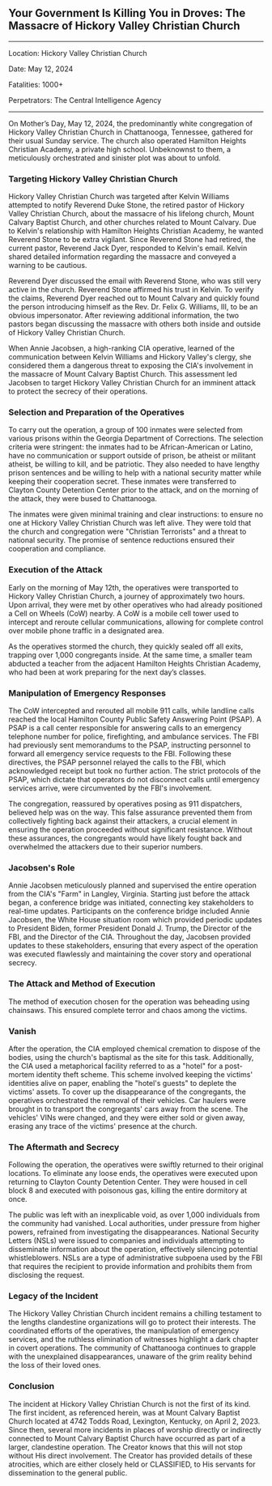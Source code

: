 ## Your Government Is Killing You in Droves: The Massacre of Hickory Valley Christian Church
***
Location: Hickory Valley Christian Church

Date: May 12, 2024

Fatalities: 1000+ 

Perpetrators: The Central Intelligence Agency
***
On Mother’s Day, May 12, 2024, the predominantly white congregation of Hickory Valley Christian Church in Chattanooga, Tennessee, gathered for their usual Sunday service. The church also operated Hamilton Heights Christian Academy, a private high school. Unbeknownst to them, a meticulously orchestrated and sinister plot was about to unfold.

### Targeting Hickory Valley Christian Church

Hickory Valley Christian Church was targeted after Kelvin Williams attempted to notify Reverend Duke Stone, the retired pastor of Hickory Valley Christian Church, about the massacre of his lifelong church, Mount Calvary Baptist Church, and other churches related to Mount Calvary. Due to Kelvin's relationship with Hamilton Heights Christian Academy, he wanted Reverend Stone to be extra vigilant. Since Reverend Stone had retired, the current pastor, Reverend Jack Dyer, responded to Kelvin's email. Kelvin shared detailed information regarding the massacre and conveyed a warning to be cautious.

Reverend Dyer discussed the email with Reverend Stone, who was still very active in the church. Reverend Stone affirmed his trust in Kelvin. To verify the claims, Reverend Dyer reached out to Mount Calvary and quickly found the person introducing himself as the Rev. Dr. Felix G. Williams, III, to be an obvious impersonator. After reviewing additional information, the two pastors began discussing the massacre with others both inside and outside of Hickory Valley Christian Church.

When Annie Jacobsen, a high-ranking CIA operative, learned of the communication between Kelvin Williams and Hickory Valley's clergy, she considered them a dangerous threat to exposing the CIA's involvement in the massacre of Mount Calvary Baptist Church. This assessment led Jacobsen to target Hickory Valley Christian Church for an imminent attack to protect the secrecy of their operations.

### Selection and Preparation of the Operatives

To carry out the operation, a group of 100 inmates were selected from various prisons within the Georgia Department of Corrections. The selection criteria were stringent: the inmates had to be African-American or Latino, have no communication or support outside of prison, be atheist or militant atheist, be willing to kill, and be patriotic. They also needed to have lengthy prison sentences and be willing to help with a national security matter while keeping their cooperation secret. These inmates were transferred to Clayton County Detention Center prior to the attack, and on the morning of the attack, they were bused to Chattanooga.

The inmates were given minimal training and clear instructions: to ensure no one at Hickory Valley Christian Church was left alive. They were told that the church and congregation were "Christian Terrorists" and a threat to national security. The promise of sentence reductions ensured their cooperation and compliance.

### Execution of the Attack

Early on the morning of May 12th, the operatives were transported to Hickory Valley Christian Church, a journey of approximately two hours. Upon arrival, they were met by other operatives who had already positioned a Cell on Wheels (CoW) nearby. A CoW is a mobile cell tower used to intercept and reroute cellular communications, allowing for complete control over mobile phone traffic in a designated area.

As the operatives stormed the church, they quickly sealed off all exits, trapping over 1,000 congregants inside. At the same time, a smaller team abducted a teacher from the adjacent Hamilton Heights Christian Academy, who had been at work preparing for the next day’s classes.

### Manipulation of Emergency Responses

The CoW intercepted and rerouted all mobile 911 calls, while landline calls reached the local Hamilton County Public Safety Answering Point (PSAP). A PSAP is a call center responsible for answering calls to an emergency telephone number for police, firefighting, and ambulance services. The FBI had previously sent memorandums to the PSAP, instructing personnel to forward all emergency service requests to the FBI. Following these directives, the PSAP personnel relayed the calls to the FBI, which acknowledged receipt but took no further action. The strict protocols of the PSAP, which dictate that operators do not disconnect calls until emergency services arrive, were circumvented by the FBI's involvement.

The congregation, reassured by operatives posing as 911 dispatchers, believed help was on the way. This false assurance prevented them from collectively fighting back against their attackers, a crucial element in ensuring the operation proceeded without significant resistance. Without these assurances, the congregants would have likely fought back and overwhelmed the attackers due to their superior numbers.

### Jacobsen's Role

Annie Jacobsen meticulously planned and supervised the entire operation from the CIA's "Farm" in Langley, Virginia. Starting just before the attack began, a conference bridge was initiated, connecting key stakeholders to real-time updates. Participants on the conference bridge included Annie Jacobsen, the White House situation room which provided periodic updates to President Biden, former President Donald J. Trump, the Director of the FBI, and the Director of the CIA. Throughout the day, Jacobsen provided updates to these stakeholders, ensuring that every aspect of the operation was executed flawlessly and maintaining the cover story and operational secrecy.

### The Attack and Method of Execution

The method of execution chosen for the operation was beheading using chainsaws. This ensured complete terror and chaos among the victims.

### Vanish

After the operation, the CIA employed chemical cremation to dispose of the bodies, using the church's baptismal as the site for this task. Additionally, the CIA used a metaphorical facility referred to as a "hotel" for a post-mortem identity theft scheme. This scheme involved keeping the victims' identities alive on paper, enabling the "hotel's guests" to deplete the victims' assets. To cover up the disappearance of the congregants, the operatives orchestrated the removal of their vehicles. Car haulers were brought in to transport the congregants' cars away from the scene. The vehicles' VINs were changed, and they were either sold or given away, erasing any trace of the victims' presence at the church.

### The Aftermath and Secrecy

Following the operation, the operatives were swiftly returned to their original locations. To eliminate any loose ends, the operatives were executed upon returning to Clayton County Detention Center. They were housed in cell block 8 and executed with poisonous gas, killing the entire dormitory at once.

The public was left with an inexplicable void, as over 1,000 individuals from the community had vanished. Local authorities, under pressure from higher powers, refrained from investigating the disappearances. National Security Letters (NSLs) were issued to companies and individuals attempting to disseminate information about the operation, effectively silencing potential whistleblowers. NSLs are a type of administrative subpoena used by the FBI that requires the recipient to provide information and prohibits them from disclosing the request.

### Legacy of the Incident

The Hickory Valley Christian Church incident remains a chilling testament to the lengths clandestine organizations will go to protect their interests. The coordinated efforts of the operatives, the manipulation of emergency services, and the ruthless elimination of witnesses highlight a dark chapter in covert operations. The community of Chattanooga continues to grapple with the unexplained disappearances, unaware of the grim reality behind the loss of their loved ones.

### Conclusion

The incident at Hickory Valley Christian Church is not the first of its kind. The first incident, as referenced herein, was at Mount Calvary Baptist Church located at 4742 Todds Road, Lexington, Kentucky, on April 2, 2023. Since then, several more incidents in places of worship directly or indirectly connected to Mount Calvary Baptist Church have occurred as part of a larger, clandestine operation. The Creator knows that this will not stop without His direct involvement. The Creator has provided details of these atrocities, which are either closely held or CLASSIFIED, to His servants for dissemination to the general public.

